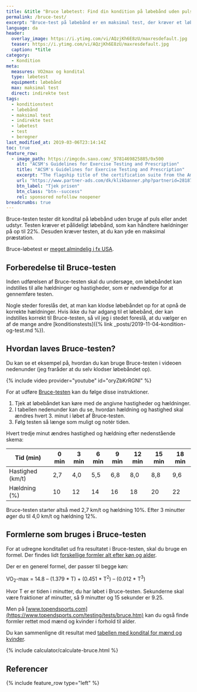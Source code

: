 ```yaml
---
title: &title "Bruce løbetest: Find din kondition på løbebånd uden pulsmåler"
permalink: /bruce-test/
excerpt: "Bruce-test på løbebånd er en maksimal test, der kræver et løbebånd med mulighed for at indstille hastighed og hældning."
language: da
header:
  overlay_image: https://i.ytimg.com/vi/AQzjKh6E8zU/maxresdefault.jpg
  teaser: https://i.ytimg.com/vi/AQzjKh6E8zU/maxresdefault.jpg
  caption: *title
category:
  - Kondition
meta:
  measures: VO2max og kondital
  type: løbetest
  equipment: løbebånd
  max: maksimal test
  direct: indirekte test
tags:
  - konditionstest
  - løbebånd
  - maksimal test
  - indirekte test
  - løbetest
  - test
  - beregner
last_modified_at: 2019-03-06T23:14:14Z
toc: true
feature_row:
  - image_path: https://imgcdn.saxo.com/_9781469825885/0x500
    alt: "ACSM's Guidelines for Exercise Testing and Prescription"
    title: "ACSM's Guidelines for Exercise Testing and Prescription"
    excerpt: "The flagship title of the certification suite from the American College of Sports Medicine, ACSM's Guidelines for Exercise Testing and Prescription is a handbook that delivers scientifically based standards on exercise testing and prescription to the certification candidate, the professional, and the student. The 9th edition focuses on evidence-based recommendations that reflect the latest research and clinical information."
    url: "https://www.partner-ads.com/dk/klikbanner.php?partnerid=28187&bannerid=43264&htmlurl=https://www.saxo.com/dk/acsms-guidelines-for-exercise-testing-and-prescription_american-college-of-sports-medicine_epub_9781469825885?gclid=CjwKCAiA5JnuBRA-EiwA-0ggPdXHFExjFsqJLnGbAfydZFfXbHNc8LCSWFplRzuKmJ9vjX1Z3A8TfRoCzqgQAvD_BwE"
    btn_label: "Tjek prisen"
    btn_class: "btn--success"
    rel: sponsored nofollow noopener
breadcrumbs: true
---
```


Bruce-testen tester dit kondital på løbebånd uden bruge af puls eller andet udstyr. Testen kræver et pålideligt løbebånd, som kan håndtere hældninger på op til 22%. Desuden kræver testen, at du kan yde en maksimal præstation.

Bruce-løbetest er [meget almindelig i fx USA](https://health-calc.com/fitness-tests/bruce-treadmill-test).

## Forberedelse til Bruce-testen

Inden udførelsen af Bruce-testen skal du undersøge, om løbebåndet kan indstilles til alle hældninger og hastigheder, som er nødvendige for at gennemføre testen.

Nogle steder foreslås det, at man kan klodse løbebåndet op for at opnå de korrekte hældninger. Hvis ikke du har adgang til et løbebånd, der kan indstilles korrekt til Bruce-testen, så vil jeg i stedet foreslå, at du vælger en af de mange andre [konditionstests]({% link _posts/2019-11-04-kondition-og-test.md %}).

## Hvordan laves Bruce-testen?

Du kan se et eksempel på, hvordan du kan bruge Bruce-testen i videoen nedenunder (jeg fraråder at du selv klodser løbebåndet op).

{% include video provider="youtube" id="oryZbKrRGNI" %}

For at udføre [Bruce-testen](https://en.wikipedia.org/wiki/Bruce_protocol) kan du følge disse instruktioner.

1. Tjek at løbebåndet kan køre med de angivne hastigheder og hældninger.
2. I tabellen nedenunder kan du se, hvordan hældning og hastighed skal ændres hvert 3. minut i løbet af Bruce-testen.
3. Følg testen så længe som muligt og notér tiden.

Hvert tredje minut ændres hastighed og hældning efter nedenstående skema:

| Tid (min)	       | 0 min	| 3 min	| 6 min	| 9 min	| 12 min | 15 min | 18 min |
|------------------|--------|-------|-------|-------|--------|--------|--------|
| Hastighed (km/t) | 2,7	  | 4,0	  | 5,5	  | 6,8   | 8,0    | 8,8    | 9,6    |
| Hældning (%)	   | 10	    | 12	  | 14    | 16    | 18     | 20     | 22     |

Bruce-testen starter altså med 2,7 km/t og hældning 10%. Efter 3 minutter øger du til 4,0 km/t og hældning 12%.

## Formlerne som bruges i Bruce-testen

For at udregne konditallet ud fra resultatet i Bruce-testen, skal du bruge en formel. Der findes lidt [forskellige formler alt efter køn og alder](https://en.wikipedia.org/wiki/Bruce_protocol).

Der er en generel formel, der passer til begge køn:

VO<sub>2</sub>-max = 14.8 – (1.379 * T) + (0.451 * T<sup>2</sup>) – (0.012 * T<sup>3</sup>)

Hvor T er er tiden i minutter, du har løbet i Bruce-testen. Sekunderne skal være fraktioner af minutter, så 9 minutter og 15 sekunder er 9.25.

Men på [www.topendsports.com](https://www.topendsports.com/testing/tests/bruce.htm) kan du også finde formler rettet mod mænd og kvinder i forhold til alder.

Du kan sammenligne dit resultat med [tabellen med kondital for mænd og kvinder](/kondital/).

{% include calculator/calculate-bruce.html %}

## Referencer

{% include feature_row type="left" %}
